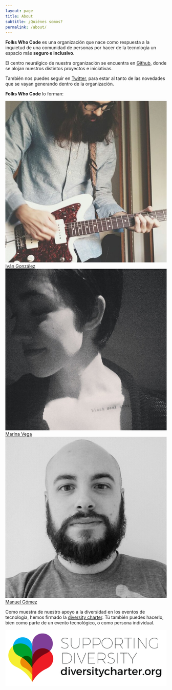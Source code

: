 ```yaml
---
layout: page
title: About
subtitle: ¿Quiénes somos?
permalink: /about/
---
```


**Folks Who Code** es una organización que nace como respuesta a la inquietud de una comunidad de personas por hacer de la tecnología un espacio más **seguro e inclusivo**.

El centro neurálgico de nuestra organización se encuentra en [Github](https://github.com/folkswhocode), donde se alojan nuestros distintos proyectos e iniciativas.

También nos puedes seguir en [Twitter](https://twitter.com/folkswhocode), para estar al tanto de las novedades que se vayan generando dentro de la organización.

**Folks Who Code** lo forman:

<div class="row">
  <div class="member">
    <img src="/assets/vendor/images/ivangonzalez.jpg">
    <span><a href="https://github.com/dreamingechoes">Iván González</a></span>
  </div>
  <div class="member">
    <img src="/assets/vendor/images/marinavega.jpg">
    <span><a href="https://github.com/marinavega">Marina Vega</a></span>
  </div>
  <div class="member">
    <img src="/assets/vendor/images/manuelgomez.jpg">
    <span><a href="https://github.com/tasugo">Manuel Gómez</a></span>
  </div>
</div>

Como muestra de nuestro apoyo a la diversidad en los eventos de tecnología, hemos firmado la [diversity charter](http://diversitycharter.org/). Tú también puedes hacerlo, bien como parte de un evento tecnológico,
o como persona individual.

![Diversity Charter](/assets/vendor/images/diversitycharterlogo.png)
